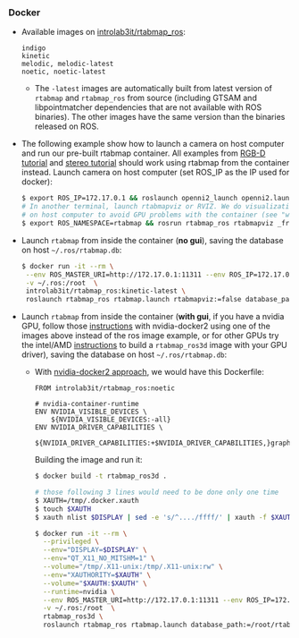 ### Docker

* Available images on [introlab3it/rtabmap_ros](https://hub.docker.com/r/introlab3it/rtabmap_ros/):
    ```
    indigo
    kinetic
    melodic, melodic-latest
    noetic, noetic-latest
    ```
    * The `-latest` images are automatically built from latest version of `rtabmap` and `rtabmap_ros` from source (including GTSAM and libpointmatcher dependencies that are not available with ROS binaries). The other images have the same version than the binaries released on ROS. 


* The following example show how to launch a camera on host computer and run our pre-built rtabmap container. All examples from [RGB-D tutorial](http://wiki.ros.org/rtabmap_ros/Tutorials/HandHeldMapping) and [stereo tutorial](http://wiki.ros.org/rtabmap_ros/Tutorials/StereoHandHeldMapping) should work using rtabmap from the container instead. Launch camera on host computer (set ROS_IP as the IP used for docker):
    ```bash
    $ export ROS_IP=172.17.0.1 && roslaunch openni2_launch openni2.launch depth_registration:=true
    # In another terminal, launch rtabmapviz or RVIZ. We do visualization 
    # on host computer to avoid GPU problems with the container (see "with gui" below to launch rtabmapviz from the container):
    $ export ROS_NAMESPACE=rtabmap && rosrun rtabmap_ros rtabmapviz _frame_id:=camera_link
    ```

* Launch `rtabmap` from inside the container (**no gui**), saving the database on host `~/.ros/rtabmap.db`:
    ```bash
    $ docker run -it --rm \
     --env ROS_MASTER_URI=http://172.17.0.1:11311 --env ROS_IP=172.17.0.2 \
     -v ~/.ros:/root  \
     introlab3it/rtabmap_ros:kinetic-latest \
     roslaunch rtabmap_ros rtabmap.launch rtabmapviz:=false database_path:=/root/rtabmap.db rtabmap_args:="--delete_db_on_start"
   ```
   
 * Launch `rtabmap` from inside the container (**with gui**, if you have a nvidia GPU, follow those [instructions](http://wiki.ros.org/docker/Tutorials/Hardware%20Acceleration#nvidia-docker2) with nvidia-docker2 using one of the images above instead of the ros image example, or for other GPUs try the intel/AMD [instructions](http://wiki.ros.org/action/fullsearch/docker/Tutorials/Hardware%20Acceleration) to build a `rtabmap_ros3d` image with your GPU driver), saving the database on host `~/.ros/rtabmap.db`:

   * With [nvidia-docker2 approach](http://wiki.ros.org/docker/Tutorials/Hardware%20Acceleration#nvidia-docker2), we would have this Dockerfile:
       ```docker
       FROM introlab3it/rtabmap_ros:noetic

       # nvidia-container-runtime
       ENV NVIDIA_VISIBLE_DEVICES \
           ${NVIDIA_VISIBLE_DEVICES:-all}
       ENV NVIDIA_DRIVER_CAPABILITIES \
           ${NVIDIA_DRIVER_CAPABILITIES:+$NVIDIA_DRIVER_CAPABILITIES,}graphics
       ```
       Building the image and run it:   
       ```bash
       $ docker build -t rtabmap_ros3d .
       
       # those following 3 lines would need to be done only one time
       $ XAUTH=/tmp/.docker.xauth
       $ touch $XAUTH
       $ xauth nlist $DISPLAY | sed -e 's/^..../ffff/' | xauth -f $XAUTH nmerge -
    
       $ docker run -it --rm \
         --privileged \
         --env="DISPLAY=$DISPLAY" \
         --env="QT_X11_NO_MITSHM=1" \
         --volume="/tmp/.X11-unix:/tmp/.X11-unix:rw" \
         --env="XAUTHORITY=$XAUTH" \
         --volume="$XAUTH:$XAUTH" \
         --runtime=nvidia \
         --env ROS_MASTER_URI=http://172.17.0.1:11311 --env ROS_IP=172.17.0.2 \
         -v ~/.ros:/root  \
         rtabmap_ros3d \
         roslaunch rtabmap_ros rtabmap.launch database_path:=/root/rtabmap.db rtabmap_args:="--delete_db_on_start"
       ```
